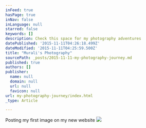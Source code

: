 ```yaml
---
inFeed: true
hasPage: true
inNav: false
inLanguage: null
starred: false
keywords: []
description: Check this space for my photography adventures
datePublished: '2015-11-11T04:26:18.499Z'
dateModified: '2015-11-11T04:25:59.500Z'
title: "Murali's Photography"
sourcePath: _posts/2015-11-11-my-photography-journey.md
published: true
authors: []
publisher:
  name: null
  domain: null
  url: null
  favicon: null
url: my-photography-journey/index.html
_type: Article

---
```

Posting my first image on my new website
![](https://the-grid-user-content.s3-us-west-2.amazonaws.com/0acc0e63-2f7b-4528-bf57-1cf3660a9709.jpg)